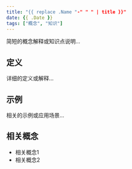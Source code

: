 ```yaml
---
title: "{{ replace .Name "-" " " | title }}"
date: {{ .Date }}
tags: ["概念", "知识"]
---
```


简短的概念解释或知识点说明...

## 定义

详细的定义或解释...

## 示例

相关的示例或应用场景...

## 相关概念

- 相关概念1
- 相关概念2
